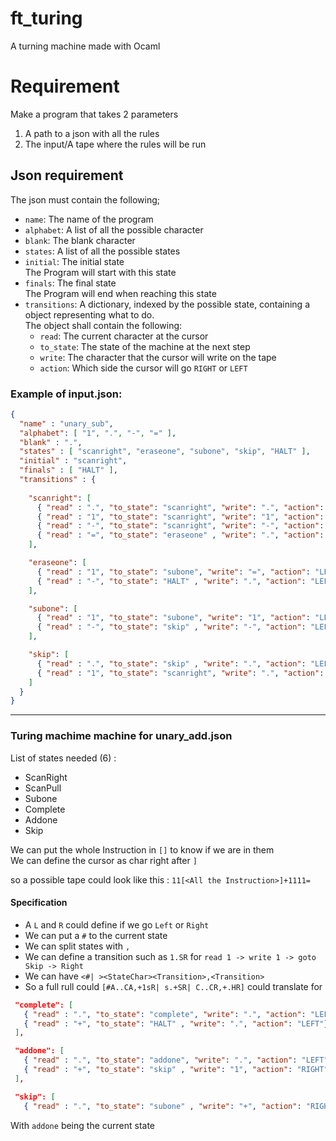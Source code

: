 # ft_turing
A turning machine made with Ocaml

# Requirement

Make a program that takes 2 parameters 
1. A path to a json with all the rules 
2. The input/A tape where the rules will be run
   
## Json requirement

The json must contain the following;
 - `name`: The name of the program
 - `alphabet`: A list of all the possible character
 - `blank`: The blank character
 - `states`: A list of all the possible states
 - `initial`: The initial state  
 The Program will start with this state
 - `finals`: The final state  
   The Program will end when reaching this state
 - `transitions`: A dictionary, indexed by the possible state, containing a object representing what to do.  
    The object shall contain the following:
   - `read`: The current character at the cursor
   - `to_state`: The state of the machine at the next step 
   - `write`: The character that the cursor will write on the tape
   - `action`: Which side the cursor will go `RIGHT` or `LEFT`

### Example of input.json:


```json
{
  "name" : "unary_sub",
  "alphabet": [ "1", ".", "-", "=" ],
  "blank" : ".",
  "states" : [ "scanright", "eraseone", "subone", "skip", "HALT" ],
  "initial" : "scanright",
  "finals" : [ "HALT" ],
  "transitions" : {
    
    "scanright": [
      { "read" : ".", "to_state": "scanright", "write": ".", "action": "RIGHT"},
      { "read" : "1", "to_state": "scanright", "write": "1", "action": "RIGHT"},
      { "read" : "-", "to_state": "scanright", "write": "-", "action": "RIGHT"},
      { "read" : "=", "to_state": "eraseone" , "write": ".", "action": "LEFT" }
    ],

    "eraseone": [
      { "read" : "1", "to_state": "subone", "write": "=", "action": "LEFT"},
      { "read" : "-", "to_state": "HALT" , "write": ".", "action": "LEFT"}
    ],

    "subone": [
      { "read" : "1", "to_state": "subone", "write": "1", "action": "LEFT"},
      { "read" : "-", "to_state": "skip" , "write": "-", "action": "LEFT"}
    ],

    "skip": [
      { "read" : ".", "to_state": "skip" , "write": ".", "action": "LEFT"},
      { "read" : "1", "to_state": "scanright", "write": ".", "action": "RIGHT"}
    ]
  }
}
```

------

### Turing machime machine for unary_add.json

List of states needed (6) :
 - ScanRight
 - ScanPull
 - Subone
 - Complete
 - Addone
 - Skip

We can put the whole Instruction in `[]` to know if we are in them  
We can define the cursor as char right after `]`

so a possible tape could look like this : `11[<All the Instruction>]+1111=`

#### Specification

 - A `L` and `R` could define if we go `Left` or `Right`
 - We can put a `#` to the current state
 - We can split states with `,`
 - We can define a transition such as `1.SR` for `read 1 -> write 1 -> goto Skip -> Right`
 - We can have `<#| ><StateChar><Transition>,<Transition>`
 - So a full rull could `[#A..CA,+1sR| s.+SR| C..CR,+.HR]` could translate for 
 ```json
  "complete": [
    { "read" : ".", "to_state": "complete", "write": ".", "action": "LEFT"},
    { "read" : "+", "to_state": "HALT" , "write": ".", "action": "LEFT"}
  ],

  "addone": [
    { "read" : ".", "to_state": "addone", "write": ".", "action": "LEFT"},
    { "read" : "+", "to_state": "skip" , "write": "1", "action": "RIGHT"}
  ],

  "skip": [
    { "read" : ".", "to_state": "subone" , "write": "+", "action": "RIGHT"}
```
With `addone` being the current state  

